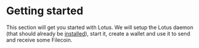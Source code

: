 # Getting started

This section will get you started with Lotus. We will setup the Lotus daemon (that should already be [installed](en+install)), start it, create a wallet and use it to send and receive some Filecoin.
